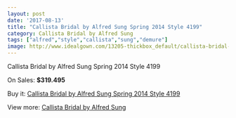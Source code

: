 ```yaml
---
layout: post
date: '2017-08-13'
title: "Callista Bridal by Alfred Sung Spring 2014 Style 4199"
category: Callista Bridal by Alfred Sung
tags: ["alfred","style","callista","sung","demure"]
image: http://www.idealgown.com/13205-thickbox_default/callista-bridal-by-alfred-sung-spring-2014-style-4199.jpg
---
```

Callista Bridal by Alfred Sung Spring 2014 Style 4199

On Sales: **$319.495**
<a href="https://www.idealgown.com/en/callista-bridal-by-alfred-sung/5313-callista-bridal-by-alfred-sung-spring-2014-style-4199.html"><amp-img layout="responsive" width="600" height="600" src="//www.idealgown.com/13205-thickbox_default/callista-bridal-by-alfred-sung-spring-2014-style-4199.jpg" alt="Callista Bridal by Alfred Sung Spring 2014 Style 4199 0" /></a>
<a href="https://www.idealgown.com/en/callista-bridal-by-alfred-sung/5313-callista-bridal-by-alfred-sung-spring-2014-style-4199.html"><amp-img layout="responsive" width="600" height="600" src="//www.idealgown.com/13206-thickbox_default/callista-bridal-by-alfred-sung-spring-2014-style-4199.jpg" alt="Callista Bridal by Alfred Sung Spring 2014 Style 4199 1" /></a>

Buy it: [Callista Bridal by Alfred Sung Spring 2014 Style 4199](https://www.idealgown.com/en/callista-bridal-by-alfred-sung/5313-callista-bridal-by-alfred-sung-spring-2014-style-4199.html "Callista Bridal by Alfred Sung Spring 2014 Style 4199")

View more: [Callista Bridal by Alfred Sung](https://www.idealgown.com/en/75-callista-bridal-by-alfred-sung "Callista Bridal by Alfred Sung")